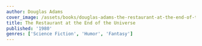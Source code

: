 ```yaml
---
author: Douglas Adams
cover_image: /assets/books/douglas-adams-the-restaurant-at-the-end-of-the-universe.jpg
title: The Restaurant at the End of the Universe
published: '1980'
genres: ['Science Fiction', 'Humor', 'Fantasy']
---
```


